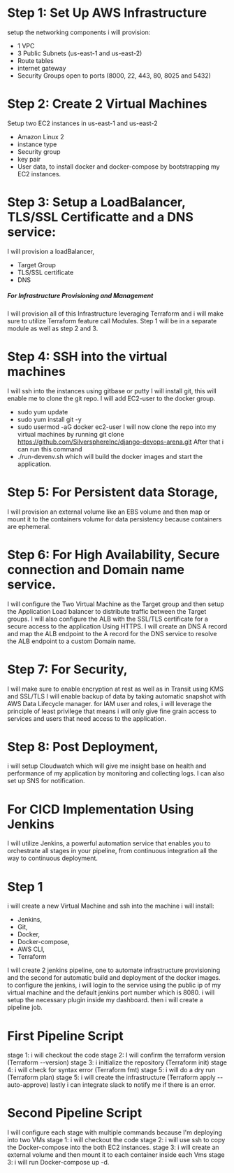 # Step 1: Set Up AWS Infrastructure
  setup the networking components
  i will provision:
- 1 VPC
- 3 Public Subnets (us-east-1 and us-east-2)
- Route tables
- internet gateway
- Security Groups open to ports (8000, 22, 443, 80, 8025 and 5432)
# Step 2: Create 2 Virtual Machines 
  Setup two EC2 instances in us-east-1 and us-east-2
- Amazon Linux 2
- instance type
- Security group
- key pair
- User data, to install docker and docker-compose by bootstrapping my EC2 instances.
# Step 3: Setup a LoadBalancer, TLS/SSL Certificatte and a DNS service:
 I will provision a loadBalancer, 
- Target Group
- TLS/SSL certificate
- DNS
##### For Infrastructure Provisioning and Management
I will provision all of this Infrastructure leveraging Terraform and i will make sure to utilize Terraform feature call Modules.
Step 1 will be in a separate module as well as step 2 and 3.

# Step 4: SSH into the virtual machines
 I will ssh into the instances using gitbase or putty
 I will install git, this will enable me to clone the git repo.
 I will add EC2-user to the docker group.
 - sudo yum update
 - sudo yum install git -y
 - sudo usermod -aG docker ec2-user
I will now clone the repo into my virtual machines by running
git clone https://github.com/SilversphereInc/django-devops-arena.git
After that i can run this command
- ./run-devenv.sh 
which will build the docker images and start the application.

# Step 5: For Persistent data Storage,
 I will provision an external volume like an EBS volume
 and then map or mount it to the containers volume for data persistency because containers are ephemeral.

# Step 6: For High Availability, Secure connection and Domain name service.
I will configure the Two Virtual Machine as the Target group and then setup the Application Load balancer to distribute traffic between the Target groups.
I will also configure the ALB with the SSL/TLS certificate for a secure access to the application Using HTTPS.
I will create an DNS A record and map the ALB endpoint to the A record for the DNS service to resolve the ALB endpoint to a custom Domain name.

# Step 7: For Security,
I will make sure to enable encryption at rest as well as in Transit using KMS and SSL/TLS
I will enable backup of data by taking automatic snapshot with AWS Data Lifecycle manager.
for IAM user and roles, i will leverage the principle of least privilege that means i will only give fine grain access to services and users that need access to the application.

# Step 8: Post Deployment,
i will setup Cloudwatch which will give me insight base on health and performance of my application by monitoring and collecting logs.
I can also set up SNS for notification.



# For CICD Implementation Using Jenkins
I will utilize Jenkins, a powerful automation service that enables you to orchestrate all stages in your pipeline, 
from continuous integration all the way to continuous deployment.

# Step 1
i will create a new Virtual Machine and ssh into the machine
i will install:
- Jenkins,
- Git,
- Docker,
- Docker-compose,
- AWS CLI,
- Terraform

I will create 2 jenkins pipeline, one to automate infrastructure provisioning and the second for automatic build and deployment of the docker images.
to configure the jenkins, i will login to the service using the public ip of my virtual machine and the default jenkins port number which is 8080.
i will setup the necessary plugin inside my dashboard. then i will create a pipeline job.

# First Pipeline Script
stage 1: i will checkout the code
stage 2: I will confirm the terraform version (Terraform --version)
stage 3: i initialize the repository (Terraform init)
stage 4: i will check for syntax error (Terraform fmt)
stage 5: i will do a dry run (Terraform plan)
stage 5: i will create the infrastructure (Terraform apply --auto-approve)
lastly i can integrate slack to notify me if there is an error.

# Second Pipeline Script
I will configure each stage with multiple commands because I'm deploying into two VMs
stage 1: i will checkout the code
stage 2: i will use ssh to copy the Docker-compose into the both EC2 instances.
stage 3: i will create an external volume and then mount it to each container inside each Vms
stage 3: i will run Docker-compose up -d.


